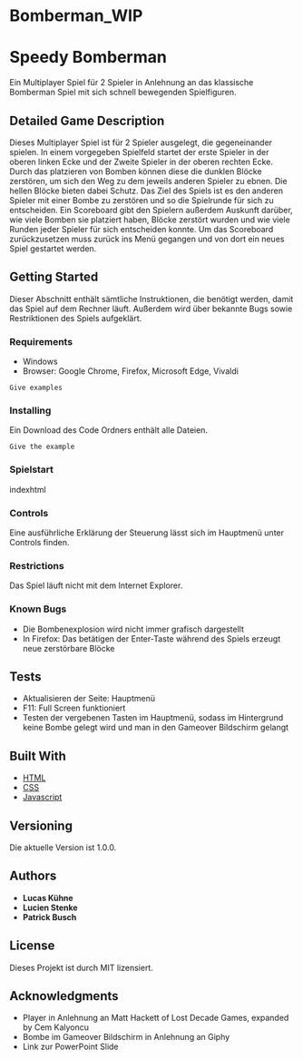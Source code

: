 # Bomberman_WIP
# Speedy Bomberman

Ein Multiplayer Spiel für 2 Spieler in Anlehnung an das klassische Bomberman Spiel mit sich schnell bewegenden Spielfiguren.

## Detailed Game Description

Dieses Multiplayer Spiel ist für 2 Spieler ausgelegt, die gegeneinander spielen. In einem vorgegeben Spielfeld startet der erste Spieler in der oberen linken Ecke und der Zweite Spieler in der oberen rechten Ecke. Durch das platzieren von Bomben können diese die dunklen Blöcke zerstören, um sich den Weg zu dem jeweils anderen Spieler zu ebnen. Die hellen Blöcke bieten dabei Schutz. Das Ziel des Spiels ist es den anderen Spieler mit einer Bombe zu zerstören und so die Spielrunde für sich zu entscheiden. Ein Scoreboard gibt den Spielern außerdem Auskunft darüber, wie viele Bomben sie platziert haben, Blöcke zerstört wurden und wie viele Runden jeder Spieler für sich entscheiden konnte. Um das Scoreboard zurückzusetzen muss zurück ins Menü gegangen und von dort ein neues Spiel gestartet werden.

## Getting Started

Dieser Abschnitt enthält sämtliche Instruktionen, die benötigt werden, damit das Spiel auf dem Rechner läuft. Außerdem wird über bekannte Bugs sowie Restriktionen des Spiels aufgeklärt.

### Requirements

* Windows
* Browser: Google Chrome, Firefox, Microsoft Edge, Vivaldi

```
Give examples
```

### Installing

Ein Download des Code Ordners enthält alle Dateien.

```
Give the example
```

### Spielstart

indexhtml

### Controls

Eine ausführliche Erklärung der Steuerung lässt sich im Hauptmenü unter Controls finden.

### Restrictions

Das Spiel läuft nicht mit dem Internet Explorer.

### Known Bugs

* Die Bombenexplosion wird nicht immer grafisch dargestellt
* In Firefox: Das betätigen der Enter-Taste während des Spiels erzeugt neue zerstörbare Blöcke

## Tests

* Aktualisieren der Seite: Hauptmenü
* F11: Full Screen funktioniert
* Testen der vergebenen Tasten im Hauptmenü, sodass im Hintergrund keine Bombe gelegt wird und man in den Gameover Bildschirm gelangt

## Built With

* [HTML](https://html.com/)
* [CSS](https://www.w3schools.com/css/)
* [Javascript](https://www.javascript.com/)

## Versioning

Die aktuelle Version ist 1.0.0.

## Authors

* **Lucas Kühne**
* **Lucien Stenke**
* **Patrick Busch**

## License

Dieses Projekt ist durch MIT lizensiert.

## Acknowledgments

* Player in Anlehnung an Matt Hackett of Lost Decade Games, expanded by Cem Kalyoncu
* Bombe im Gameover Bildschirm in Anlehnung an Giphy
* Link zur PowerPoint Slide

